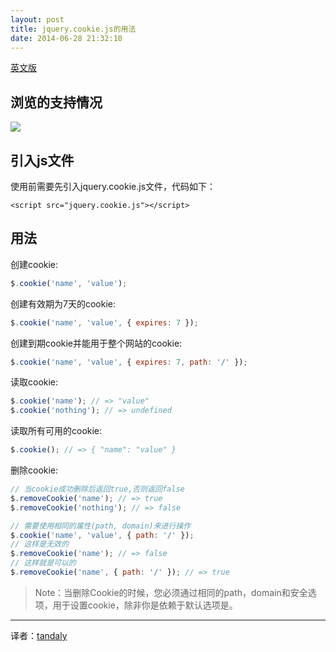 ```yaml
---
layout: post
title: jquery.cookie.js的用法
date: 2014-06-28 21:32:10  
---
```


[英文版](https://github.com/carhartl/jquery-cookie)

## 浏览的支持情况
![](https://camo.githubusercontent.com/1176ea6ce99215a0b8de53defaa91c77669b1921/68747470733a2f2f73617563656c6162732e636f6d2f62726f777365722d6d61747269782f6a71756572792d636f6f6b69652e737667)

## 引入js文件
使用前需要先引入jquery.cookie.js文件，代码如下：

```
<script src="jquery.cookie.js"></script>
```

## 用法
创建cookie:

```javascript
$.cookie('name', 'value');
```

创建有效期为7天的cookie:

```javascript
$.cookie('name', 'value', { expires: 7 });
```

创建到期cookie并能用于整个网站的cookie:

```javascript
$.cookie('name', 'value', { expires: 7, path: '/' });
```

读取cookie:

```javascript
$.cookie('name'); // => "value"
$.cookie('nothing'); // => undefined
```

读取所有可用的cookie:

```javascript
$.cookie(); // => { "name": "value" }
```

删除cookie:

```javascript
// 当cookie成功删除后返回true,否则返回false
$.removeCookie('name'); // => true
$.removeCookie('nothing'); // => false

// 需要使用相同的属性(path, domain)来进行操作
$.cookie('name', 'value', { path: '/' });
// 这样是无效的
$.removeCookie('name'); // => false
// 这样就是可以的
$.removeCookie('name', { path: '/' }); // => true
```

> Note：当删除Cookie的时候，您必须通过相同的path，domain和安全选项，用于设置cookie，除非你是依赖于默认选项是。

---
译者：[tandaly](http://tandaly.github.com)

